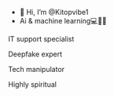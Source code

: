 - 👋 Hi, I’m @Kitopvibe1
- Ai & machine learning💻🧑‍💻

IT support specialist

Deepfake expert

Tech manipulator

Highly spiritual

<!---
Kitopvibe1/Kitopvibe1 is a ✨ special ✨ repository because its `README.md` (this file) appears on your GitHub profile.
You can click the Preview link to take a look at your changes.
--->
